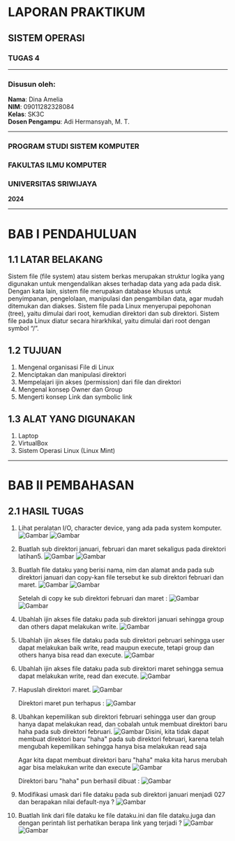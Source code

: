 # LAPORAN PRAKTIKUM
## SISTEM OPERASI
### TUGAS 4

---

### Disusun oleh:
**Nama**: Dina Amelia  
**NIM**: 09011282328084   
**Kelas**: SK3C  
**Dosen Pengampu**: Adi Hermansyah, M. T.

---

### PROGRAM STUDI SISTEM KOMPUTER  
### FAKULTAS ILMU KOMPUTER  
### UNIVERSITAS SRIWIJAYA  
**2024**

---

# BAB I PENDAHULUAN

## 1.1 LATAR BELAKANG
Sistem file (file system) atau sistem berkas merupakan struktur logika yang digunakan untuk mengendalikan akses terhadap data yang ada pada disk. Dengan kata lain, sistem file merupakan database khusus untuk penyimpanan, pengelolaan, manipulasi dan pengambilan data, agar mudah ditemukan dan diakses. Sistem file pada Linux menyerupai pepohonan (tree), yaitu dimulai dari root, kemudian direktori dan sub direktori. Sistem file pada Linux diatur secara hirarkhikal, yaitu dimulai dari root dengan symbol “/”.

## 1.2 TUJUAN
1. Mengenal organisasi File di Linux  
2. Menciptakan dan manipulasi direktori  
3. Mempelajari ijin akses (permission) dari file dan direktori  
4. Mengenal konsep Owner dan Group
5. Mengerti konsep Link dan symbolic link

## 1.3 ALAT YANG DIGUNAKAN
1. Laptop
2. VirtualBox
3. Sistem Operasi Linux (Linux Mint)

---

# BAB II PEMBAHASAN

## 2.1 HASIL TUGAS
1. Lihat peralatan I/O, character device, yang ada pada system komputer.
   ![Gambar](https://github.com/dinaameliaa/Dina-Amelia-09011282328084-SK3C-Praktikum-SO/blob/main/Sistem%20Operasi/Gambar%20tugas%204/soal%201.png)
   ![Gambar](https://github.com/dinaameliaa/Dina-Amelia-09011282328084-SK3C-Praktikum-SO/blob/main/Sistem%20Operasi/Gambar%20tugas%204/soal%201%20hasil.png)
   
2. Buatlah sub direktori januari, februari dan maret sekaligus pada direktori latihan5.
   ![Gambar](https://github.com/dinaameliaa/Dina-Amelia-09011282328084-SK3C-Praktikum-SO/blob/main/Sistem%20Operasi/Gambar%20tugas%204/soal%202.png)
   ![Gambar](https://github.com/dinaameliaa/Dina-Amelia-09011282328084-SK3C-Praktikum-SO/blob/main/Sistem%20Operasi/Gambar%20tugas%204/soal%202%20hasil.png)
   
3. Buatlah file dataku yang berisi nama, nim dan alamat anda pada sub direktori januari dan copy-kan file tersebut ke sub direktori februari dan maret.
   ![Gambar](https://github.com/dinaameliaa/Dina-Amelia-09011282328084-SK3C-Praktikum-SO/blob/main/Sistem%20Operasi/Gambar%20tugas%204/soal%203.png)
   ![Gambar](https://github.com/dinaameliaa/Dina-Amelia-09011282328084-SK3C-Praktikum-SO/blob/main/Sistem%20Operasi/Gambar%20tugas%204/soal%203%20hasil.png)

   Setelah di copy ke sub direktori februari dan maret :
   ![Gambar](https://github.com/dinaameliaa/Dina-Amelia-09011282328084-SK3C-Praktikum-SO/blob/main/Sistem%20Operasi/Gambar%20tugas%204/soal%203%20hasil%202.png)
   ![Gambar](https://github.com/dinaameliaa/Dina-Amelia-09011282328084-SK3C-Praktikum-SO/blob/main/Sistem%20Operasi/Gambar%20tugas%204/soal%203%20hasil%203.png)
   
4. Ubahlah ijin akses file dataku pada sub direktori januari sehingga group dan others dapat melakukan write.
   ![Gambar](https://github.com/dinaameliaa/Dina-Amelia-09011282328084-SK3C-Praktikum-SO/blob/main/Sistem%20Operasi/Gambar%20tugas%204/soal%204.png)
   
5. Ubahlah ijin akses file dataku pada sub direktori pebruari sehingga user dapat melakukan baik write, read maupun execute, tetapi group dan others hanya bisa read dan execute.
   ![Gambar](https://github.com/dinaameliaa/Dina-Amelia-09011282328084-SK3C-Praktikum-SO/blob/main/Sistem%20Operasi/Gambar%20tugas%204/soal%205.png)
   
6. Ubahlah ijin akses file dataku pada sub direktori maret sehingga semua dapat melakukan write, read dan execute.
   ![Gambar](https://github.com/dinaameliaa/Dina-Amelia-09011282328084-SK3C-Praktikum-SO/blob/main/Sistem%20Operasi/Gambar%20tugas%204/soal%206.png)
   
7. Hapuslah direktori maret.
   ![Gambar](https://github.com/dinaameliaa/Dina-Amelia-09011282328084-SK3C-Praktikum-SO/blob/main/Sistem%20Operasi/Gambar%20tugas%204/soal%207.png)

   Direktori maret pun terhapus :
   ![Gambar](https://github.com/dinaameliaa/Dina-Amelia-09011282328084-SK3C-Praktikum-SO/blob/main/Sistem%20Operasi/Gambar%20tugas%204/soal%207%20hasil.png)
   
8. Ubahkan kepemilikan sub direktori februari sehingga user dan group hanya dapat melakukan read, dan cobalah untuk membuat direktori baru haha pada sub direktori februari.
   ![Gambar](https://github.com/dinaameliaa/Dina-Amelia-09011282328084-SK3C-Praktikum-SO/blob/main/Sistem%20Operasi/Gambar%20tugas%204/soal%208.png)
   Disini, kita tidak dapat membuat direktori baru "haha" pada sub direktori februari, karena telah mengubah kepemilikan sehingga hanya bisa melakukan read saja

   Agar kita dapat membuat direktori baru "haha" maka kita harus merubah agar bisa melakukan write dan execute
   ![Gambar](https://github.com/dinaameliaa/Dina-Amelia-09011282328084-SK3C-Praktikum-SO/blob/main/Sistem%20Operasi/Gambar%20tugas%204/soal%208%20tambahan.png)

   Direktori baru "haha" pun berhasil dibuat :
   ![Gambar](https://github.com/dinaameliaa/Dina-Amelia-09011282328084-SK3C-Praktikum-SO/blob/main/Sistem%20Operasi/Gambar%20tugas%204/soal%208%20tamb%20hasil.png)
   
9. Modifikasi umask dari file dataku pada sub direktori januari menjadi 027 dan berapakan nilai default-nya ?
   ![Gambar](https://github.com/dinaameliaa/Dina-Amelia-09011282328084-SK3C-Praktikum-SO/blob/main/Sistem%20Operasi/Gambar%20tugas%204/soal%209.png)
   
10. Buatlah link dari file dataku ke file dataku.ini dan file dataku.juga dan dengan perintah list perhatikan berapa link yang terjadi ?
    ![Gambar](https://github.com/dinaameliaa/Dina-Amelia-09011282328084-SK3C-Praktikum-SO/blob/main/Sistem%20Operasi/Gambar%20tugas%204/soal%2010.png)
    ![Gambar](https://github.com/dinaameliaa/Dina-Amelia-09011282328084-SK3C-Praktikum-SO/blob/main/Sistem%20Operasi/Gambar%20tugas%204/soal%2010%20hasil.png)
